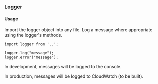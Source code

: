 ### Logger

#### Usage

Import the logger object into any file. Log a message where appropriate using the logger's methods.

```
import logger from '..';

logger.log("message");
logger.error("message");
```

In development, messages will be logged to the console.

In production, messages will be logged to CloudWatch (to be built).

